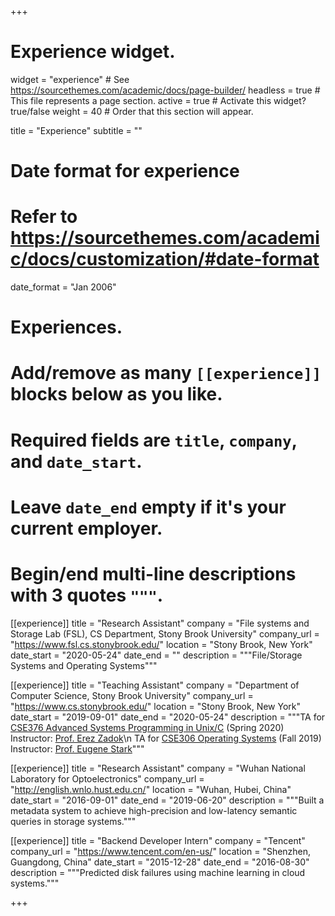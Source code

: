 +++
# Experience widget.
widget = "experience"  # See https://sourcethemes.com/academic/docs/page-builder/
headless = true  # This file represents a page section.
active = true  # Activate this widget? true/false
weight = 40  # Order that this section will appear.

title = "Experience"
subtitle = ""

# Date format for experience
#   Refer to https://sourcethemes.com/academic/docs/customization/#date-format
date_format = "Jan 2006"

# Experiences.
#   Add/remove as many `[[experience]]` blocks below as you like.
#   Required fields are `title`, `company`, and `date_start`.
#   Leave `date_end` empty if it's your current employer.
#   Begin/end multi-line descriptions with 3 quotes `"""`.
[[experience]]
  title = "Research Assistant"
  company = "File systems and Storage Lab (FSL), CS Department, Stony Brook University"
  company_url = "https://www.fsl.cs.stonybrook.edu/"
  location = "Stony Brook, New York"
  date_start = "2020-05-24"
  date_end = ""
  description = """File/Storage Systems and Operating Systems"""


[[experience]]
  title = "Teaching Assistant"
  company = "Department of Computer Science, Stony Brook University"
  company_url = "https://www.cs.stonybrook.edu/"
  location = "Stony Brook, New York"
  date_start = "2019-09-01"
  date_end = "2020-05-24"
  description = """TA for [CSE376 Advanced Systems Programming in Unix/C](https://www.cs.stonybrook.edu/students/Undergraduate-Studies/courses/CSE376) (Spring 2020) Instructor: [Prof. Erez Zadok](https://www3.cs.stonybrook.edu/~ezk/)\n
  TA for [CSE306 Operating Systems](https://www.cs.stonybrook.edu/students/Undergraduate-Studies/courses/CSE306) (Fall 2019) Instructor: [Prof. Eugene Stark](http://bsd7.cs.sunysb.edu/~stark/)"""

[[experience]]
  title = "Research Assistant"
  company = "Wuhan National Laboratory for Optoelectronics"
  company_url = "http://english.wnlo.hust.edu.cn/"
  location = "Wuhan, Hubei, China"
  date_start = "2016-09-01"
  date_end = "2019-06-20"
  description = """Built a metadata system to achieve high-precision and low-latency semantic queries in storage systems."""


[[experience]]
  title = "Backend Developer Intern"
  company = "Tencent"
  company_url = "https://www.tencent.com/en-us/"
  location = "Shenzhen, Guangdong, China"
  date_start = "2015-12-28"
  date_end = "2016-08-30"
  description = """Predicted disk failures using machine learning in cloud systems."""

+++
